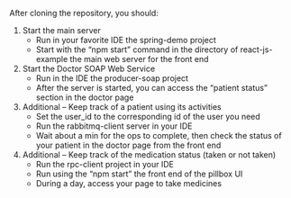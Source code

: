 After cloning the repository, you should:    
1. Start the main server  
   + Run in your favorite IDE the spring-demo project  
   + Start with the “npm start” command in the directory of react-js-example the main web server for the front end    
2. Start the Doctor SOAP Web Service  
   + Run in the IDE the producer-soap project  
   + After the server is started, you can access the “patient status” section in the doctor page    
3. Additional – Keep track of a patient using its activities  
   + Set the user_id to the corresponding id of the user you need  
   + Run the rabbitmq-client server in your IDE  
   + Wait about a min for the ops to complete, then check the status of your patient in the doctor page from the front end    
4. Additional – Keep track of the medication status (taken or not taken)  
   + Run the rpc-client project in your IDE  
   + Run using the “npm start” the front end of the pillbox UI  
   + During a day, access your page to take medicines    
